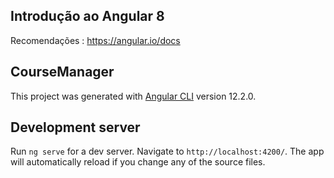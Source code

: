 ## Introdução ao Angular 8

Recomendações : https://angular.io/docs

## CourseManager
This project was generated with [Angular CLI](https://github.com/angular/angular-cli) version 12.2.0.

## Development server
Run `ng serve` for a dev server. Navigate to `http://localhost:4200/`. The app will automatically reload if you change any of the source files.